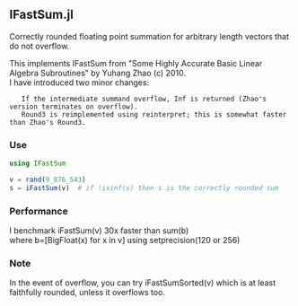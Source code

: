 ## IFastSum.jl
Correctly rounded floating point summation for arbitrary length vectors that do not overflow.  

This implements IFastSum from "Some Highly Accurate Basic Linear Algebra Subroutines" by Yuhang Zhao (c) 2010.  
I have introduced two minor changes:  

       If the intermediate summand overflow, Inf is returned (Zhao's version terminates on overflow).  
       Round3 is reimplemented using reinterpret; this is somewhat faster than Zhao's Round3.  

### Use
```julia
using IFastSum

v = rand(9_876_543)
s = iFastSum(v)  # if !isinf(s) then s is the correctly rounded sum

```

### Performance
I benchmark iFastSum(v) 30x faster than sum(b)   
where b=[BigFloat(x) for x in v] using setprecision(120 or 256)

### Note
In the event of overflow, you can try iFastSumSorted(v) which is at least faithfully rounded, unless it overflows too.
